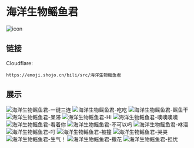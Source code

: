 # 海洋生物鳐鱼君
![icon](https://emoji.shojo.cn/bili/src/海洋生物鳐鱼君/icon.png)
## 链接
Cloudflare:
```
https://emoji.shojo.cn/bili/src/海洋生物鳐鱼君
```
## 展示
![海洋生物鳐鱼君-一键三连](https://emoji.shojo.cn/bili/src/海洋生物鳐鱼君/海洋生物鳐鱼君-一键三连.png)
![海洋生物鳐鱼君-吃吃](https://emoji.shojo.cn/bili/src/海洋生物鳐鱼君/海洋生物鳐鱼君-吃吃.png)
![海洋生物鳐鱼君-鳐鱼干](https://emoji.shojo.cn/bili/src/海洋生物鳐鱼君/海洋生物鳐鱼君-鳐鱼干.png)
![海洋生物鳐鱼君-呆滞](https://emoji.shojo.cn/bili/src/海洋生物鳐鱼君/海洋生物鳐鱼君-呆滞.png)
![海洋生物鳐鱼君-Hi](https://emoji.shojo.cn/bili/src/海洋生物鳐鱼君/海洋生物鳐鱼君-Hi.png)
![海洋生物鳐鱼君-噢噢噢噢](https://emoji.shojo.cn/bili/src/海洋生物鳐鱼君/海洋生物鳐鱼君-噢噢噢噢.png)
![海洋生物鳐鱼君-看着你](https://emoji.shojo.cn/bili/src/海洋生物鳐鱼君/海洋生物鳐鱼君-看着你.png)
![海洋生物鳐鱼君-不可以吗](https://emoji.shojo.cn/bili/src/海洋生物鳐鱼君/海洋生物鳐鱼君-不可以吗.png)
![海洋生物鳐鱼君-咻溜](https://emoji.shojo.cn/bili/src/海洋生物鳐鱼君/海洋生物鳐鱼君-咻溜.png)
![海洋生物鳐鱼君-叮](https://emoji.shojo.cn/bili/src/海洋生物鳐鱼君/海洋生物鳐鱼君-叮.png)
![海洋生物鳐鱼君-被撞](https://emoji.shojo.cn/bili/src/海洋生物鳐鱼君/海洋生物鳐鱼君-被撞.png)
![海洋生物鳐鱼君-哭哭](https://emoji.shojo.cn/bili/src/海洋生物鳐鱼君/海洋生物鳐鱼君-哭哭.png)
![海洋生物鳐鱼君-生气！](https://emoji.shojo.cn/bili/src/海洋生物鳐鱼君/海洋生物鳐鱼君-生气！.png)
![海洋生物鳐鱼君-撒花](https://emoji.shojo.cn/bili/src/海洋生物鳐鱼君/海洋生物鳐鱼君-撒花.png)
![海洋生物鳐鱼君-担忧](https://emoji.shojo.cn/bili/src/海洋生物鳐鱼君/海洋生物鳐鱼君-担忧.png)

